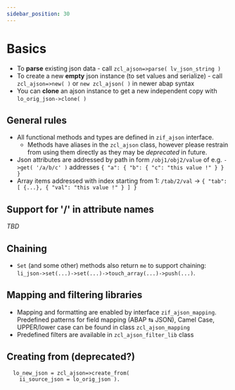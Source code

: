 ```yaml
---
sidebar_position: 30
---
```


# Basics

- To **parse** existing json data - call `zcl_ajson=>parse( lv_json_string )`
- To create a new **empty** json instance (to set values and serialize) - call `zcl_ajson=>new( )` or `new zcl_ajson( )` in newer abap syntax
- You can **clone** an ajson instance to get a new independent copy with `lo_orig_json->clone( )`

## General rules

- All functional methods and types are defined in `zif_ajson` interface.
  - Methods have aliases in the `zcl_ajson` class, however please restrain from using them directly as they may be *deprecated* in future.
- Json attributes are addressed by path in form `/obj1/obj2/value` of e.g. `->get( '/a/b/c' )` addresses `{ "a": { "b": { "c": "this value !" } } }`
- Array items addressed with index starting from 1: `/tab/2/val` -> `{ "tab": [ {...}, { "val": "this value !" } ] }`

## Support for '/' in attribute names

*TBD*

## Chaining

- `Set` (and some other) methods also return `me` to support chaining: `li_json->set(...)->set(...)->touch_array(...)->push(...)`.

## Mapping and filtering libraries

- Mapping and formatting are enabled by interface `zif_ajson_mapping`. Predefined patterns for field mapping (ABAP ⇆ JSON), Camel Case, UPPER/lower case can be found in class `zcl_ajson_mapping`
- Predefined filters are available in `zcl_ajson_filter_lib` class

## Creating from (deprecated?)

```abap
  lo_new_json = zcl_ajson=>create_from(
    ii_source_json = lo_orig_json ).
```
